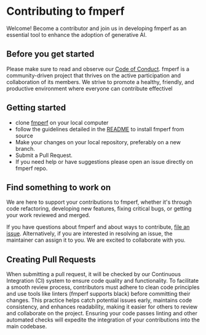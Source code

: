 # Contributing to fmperf

Welcome! Become a contributor and join us in developing fmperf as an essential tool to enhance the adoption of generative AI.

## Before you get started

Please make sure to read and observe our [Code of Conduct](/CODE-OF-CONDUCT.md).
fmperf is a community-driven project that thrives on the active participation and collaboration of its members. We strive to promote a healthy, friendly, and productive environment where everyone can contribute effectivel

## Getting started

- clone [fmperf](https://github.com/fmperf-project/fmperf.git) on your local computer
- follow the guidelines detailed in the [README](/README.md) to install fmperf from source
- Make your changes on your local repository, preferably on a new branch.
- Submit a Pull Request.
- If you need help or have suggestions please open an issue directly on fmperf repo.

## Find something to work on

We are here to support your contributions to fmperf, whether it's through code refactoring, developing new features, fixing critical bugs, or getting your work reviewed and merged.

If you have questions about fmperf and about ways to contribute, [file an issue](https://github.com/fmperf-project/fmperf/issues/new). Alternatively, if you are interested in resolving an issue, the maintainer can assign it to you. We are excited to collaborate with you.

## Creating Pull Requests

When submitting a pull request, it will be checked by our Continuous Integration (CI) system to ensure code quality and functionality. To facilitate a smooth review process, contributors must adhere to clean code principles and use tools like linters (fmperf supports black) before committing their changes. This practice helps catch potential issues early, maintains code consistency, and enhances readability, making it easier for others to review and collaborate on the project. Ensuring your code passes linting and other automated checks will expedite the integration of your contributions into the main codebase.
